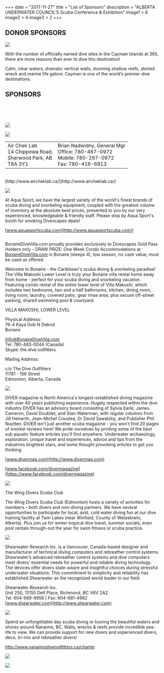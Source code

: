 +++
date        = "2017-11-27"
title       = "List of Sponsors"
description = "ALBERTA UNDERWATER COUNCIL'S Scuba Conference & Exhibition"
image1 = 6
image2 = 4
image3 = 2
+++

## DONOR SPONSORS

<p><a href="https://www.visitcaymanislands.com/en-ca/"><img src="/images/sponsors/cayman.jpg" border="0" /></a></p>

With the number of officially named dive sites in the Cayman Islands at 365, there are more reasons than ever to dive this destination!

Calm, clear waters, dramatic vertical walls, stunning shallow reefs, storied wreck and marine life galore.  Cayman is one of the world’s premier dive destinations.

## SPONSORS
<br/><p>&nbsp;</p>
<p><img src="/images/sponsors/saskatoon-av.png" border="0" /></p>

<p><img src="/images/sponsors/AirChekLab.jpg" border="0" /></p>

<table width="100%"><tr><td>
Air Chek Lab<br/>
14 Chippewa Road,<br/>
Sherwood Park, AB<br/>
T8A 3Y1</td><td>
Brian Nadwidny, General Mgr<br/>
Office: 780-467-0972<br/>
Mobile: 780-297-0972<br/>
Fax: 780-416-6913
</td></tr></table>
<br/>
[http://www.aircheklab.ca/](http://www.aircheklab.ca/)

<p><img src="/images/sponsors/AquasportScuba.jpg" border="0" /></p>

At Aqua Sport, we have the largest variety of the world's finest brands of scuba diving and snorkeling equipment; coupled with the greatest volume of inventory at the absolute best prices, presented to you by our very experienced, knowledgeable & friendly staff. Please stop by Aqua Sport's booth for smoking Divescapes deals!

[www.aquasportscuba.com](http://www.aquasportscuba.com/)

<a href="http://www.bonairedivevilla.com/"><img src="/images/sponsors/BonaireDiveVilla2.jpg" alt=""></a>

BonaireDiveVilla.com proudly provides exclusively to Divescapes Gold Pass Holders only – DRAW PRIZE: One Week Condo Accommodations at [BonaireDiveVilla.com](http://www.bonairedivevilla.com/) in Bonaire (sleeps 4), low season, no cash value, must be used as offered.

Welcome to Bonaire - the Caribbean's scuba diving & snorkeling paradise! The Villa Makoshi Lower Level is truly your Bonaire villa rental home away from home  - perfect for your scuba diving and snorkeling vacation. Featuring condo rental of the entire lower level of Villa Makoshi, which includes two bedrooms, two and a half bathrooms, kitchen, dining room, living room, laundry, covered patio, gear rinse area, plus secure off-street parking, shared swimming pool & courtyard.

VILLA MAKOSHI​, LOWER LEVEL

Physical Address:<br/>
76-4 Kaya Gob N Debrot<br/>
Bonaire

[Info@BonaireDiveVilla.com​](mailto:Info@BonaireDiveVilla.com​)<br/>
Tel: 780-483-0044 (Canada)<br/>
Skype: the.dive.outfitters

Mailing Address:

c/o The Dive Outfitters<br/>
11781 - 156 Street<br/>
Edmonton, Alberta, Canada


<p><img src="/images/sponsors/diver-magazine.jpg" border="0" /></p>

DIVER magazine is North America's longest-established diving magazine with over 40 years publishing experience. Hugely respected within the dive industry DIVER has an advisory board consisting of Sylvia Earle, James Cameron, David Doubilet, and Stan Waterman, with regular columns from Jill Heinerth, Jean-Michel Coustea, Dr David Sawatzky, and Publisher Phil Nuytten. DIVER isn't just another scuba magazine - you won't find 20 pages of snorkel reviews here! We pride ourselves by printing some of the best sub aquatic feature articles you'll find anywhere. Underwater archaeology, exploration, unique travel and experiences, advice and tips from the industries brightest stars, and some thought provoking articles to get you thinking.

[www.divermag.com](http://www.divermag.com)

[www.facebook.com/divermagazine](https://www.facebook.com/divermagazine)

<p><img src="/images/sponsors/wdsc.gif" border="0" /></p>

The Wing Divers Scuba Club

The Wing Divers Scuba Club (Edmonton) hosts a variety of activities for members – both divers and non-diving partners. We have several opportunities to participate for local, avid, cold water diving fun at our dive training facility at Twin Lakes (near Winfield, County of Wetaskiwin, Alberta).  Plus join us for winter tropical dive travel, summer socials, even pool rentals through-out the year for swim fitness or scuba practice.

<p><img src="/images/sponsors/shearwater.jpg" border="0" /></p>

Shearwater Research Inc. is a Vancouver, Canada-based designer and manufacturer of technical diving computers and rebreather control systems.  Shearwater’s advanced rebreather control systems and dive computers meet divers’ essential needs for powerful and reliable diving technology.  The devices offer divers state-aware and insightful choices during stressful underwater situations.  This commitment to simplicity and reliability has established Shearwater as the recognized world leader in our field.

Shearwater Research Inc.<br/>
Unit 250, 13155 Delf Place, Richmond, BC V6V 2A2<br/>
Tel: 604-669-9958 | Fax: 604-681-4982<br/>
[www.shearwater.com](http://www.shearwater.com)

<p><img src="/images/exhibitors/shepherd.jpg" border="0" /></p>

Spend an unforgettable day scuba diving or touring the beautiful waters and shores around Nanaimo, BC.  Walls, wrecks & reefs provide incredible sea-life to view.  We can provide support for new divers and experienced divers, deco, tri-mix and rebreather divers!

<p><a href="http://www.nanaimodiveoutfitters.ca/charter">http://www.nanaimodiveoutfitters.ca/charter</a></p>

<p><a href="http://www.underwateroutlaws.com/"><img src="/images/sponsors/outlaws.jpg" border="0" /></a></p>

<p><a href="https://ca.momentumwatch.com/"><img src="/images/sponsors/momentum.jpg" border="0" /></a></p>
